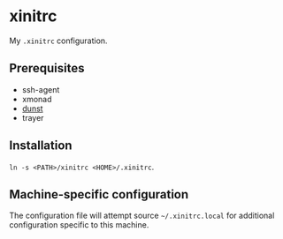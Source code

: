 xinitrc
======

My `.xinitrc` configuration.

## Prerequisites

* ssh-agent
* xmonad
* [dunst](http://knopwob.org/dunst/index.html)
* trayer

## Installation

`ln -s <PATH>/xinitrc <HOME>/.xinitrc`.

## Machine-specific configuration

The configuration file will attempt source `~/.xinitrc.local` for additional configuration specific
to this machine.
